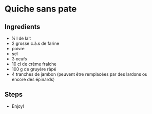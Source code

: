 # Quiche sans pate

## Ingredients 

- 1⁄4 l de lait
- 2 grosse c.à.s de farine
- poivre
- sel
- 3 oeufs
- 10 cl de crème fraîche
- 100 g de gruyère râpé
- 4 tranches de jambon (peuvent être remplacées par des lardons ou encore des épinards)

## Steps
- Enjoy!
